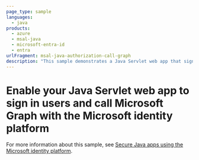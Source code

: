```yaml
---
page_type: sample
languages:
  - java
products:
  - azure
  - msal-java
  - microsoft-entra-id
  - entra
urlFragment: msal-java-authorization-call-graph
description: "This sample demonstrates a Java Servlet web app that signs in users and obtains an access token to call MS Graph with the Microsoft identity platform"
---
```


# Enable your Java Servlet web app to sign in users and call Microsoft Graph with the Microsoft identity platform

For more information about this sample, see [Secure Java apps using the Microsoft identity platform](https://learn.microsoft.com/en-us/azure/developer/java/identity/).